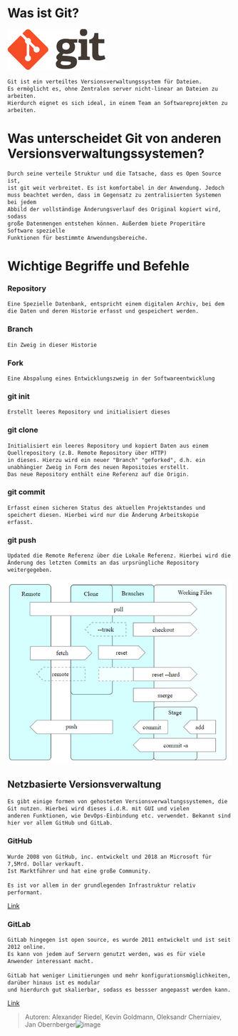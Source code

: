 # Was ist Git? 

![GitLogo](bilder\0.png)


    Git ist ein verteiltes Versionsverwaltungssystem für Dateien.
    Es ermöglicht es, ohne Zentralen server nicht-linear an Dateien zu arbeiten. 
    Hierdurch eignet es sich ideal, in einem Team an Softwareprojekten zu arbeiten.


# Was unterscheidet Git von anderen Versionsverwaltungssystemen? 

    Durch seine verteile Struktur und die Tatsache, dass es Open Source ist,
    ist git weit verbreitet. Es ist komfortabel in der Anwendung. Jedoch
    muss beachtet werden, dass im Gegensatz zu zentralisierten Systemen bei jedem
    Abbild der vollständige Änderungsverlauf des Original kopiert wird, sodass
    große Datenmengen entstehen können. Außerdem biete Properitäre Software spezielle
    Funktionen für bestimmte Anwendungsbereiche.

# Wichtige Begriffe und Befehle

### Repository

	Eine Spezielle Datenbank, entspricht einem digitalen Archiv, bei dem die Daten und deren Historie erfasst und gespeichert werden.

### Branch

	Ein Zweig in dieser Historie

### Fork
	
	Eine Abspalung eines Entwicklungszweig in der Softwareentwicklung

### git init

	Erstellt leeres Repository und initialisiert dieses

### git clone

	Initialisiert ein leeres Repository und kopiert Daten aus einem Quellrepository (z.B. Remote Repository über HTTP)
	in dieses. Hierzu wird ein neuer "Branch" "geforked", d.h. ein unabhängier Zweig in Form des neuen Repositoies erstellt.
	Das neue Repository enthält eine Referenz auf die Origin.

### git commit

	Erfasst einen sicheren Status des aktuellen Projektstandes und speichert diesen. Hierbei wird nur die Änderung Arbeitskopie
	erfasst.

### git push


	Updated die Remote Referenz über die Lokale Referenz. Hierbei wird die Änderung des letzten Commits an das urpsrüngliche Repository
	weitergegeben.

![GitDiagram](bilder\1.png)

## Netzbasierte Versionsverwaltung

    Es gibt einige formen von gehosteten Versionsverwaltungssystemen, die Git nutzen. Hierbei wird dieses i.d.R. mit GUI und vielen 
    anderen Funktionen, wie DevOps-Einbindung etc. verwendet. Bekannt sind hier vor allem GitHub und GitLab.

### GitHub

	Wurde 2008 von GitHub, inc. entwickelt und 2018 an Microsoft für 7,5Mrd. Dollar verkauft.
	Ist Marktführer und hat eine große Community.

	Es ist vor allem in der grundlegenden Infrastruktur relativ performant.

[Link](https://github.com/)

### GitLab

	GitLab hingegen ist open source, es wurde 2011 entwickelt und ist seit 2012 online.
	Es kann von jedem auf Servern genutzt werden, was es für viele Anwender interessant macht.

	GitLab hat weniger Limitierungen und mehr konfigurationsmöglichkeiten, darüber hinaus ist es modular
	und hierdurch gut skalierbar, sodass es bessser angepasst werden kann.

[Link](https://gitlab.com/)

> Autoren: Alexander Riedel, Kevin Goldmann, Oleksandr Cherniaiev, Jan Obernberger![image](https://user-images.githubusercontent.com/52105660/203862225-1ab9c1a8-58a3-4639-b4cd-e17351831ac0.png)
